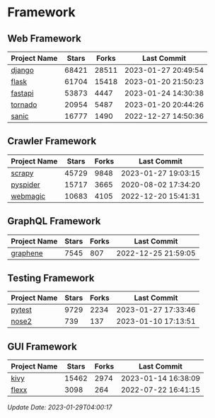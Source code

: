 # Framework

## Web Framework
| Project Name | Stars | Forks | Last Commit |
| ------------ | ----- | ----- | ----------- |
| [django](https://github.com/django/django) | 68421 | 28511 | 2023-01-27 20:49:54 |
| [flask](https://github.com/pallets/flask) | 61704 | 15418 | 2023-01-20 21:50:23 |
| [fastapi](https://github.com/tiangolo/fastapi) | 53873 | 4447 | 2023-01-24 14:30:38 |
| [tornado](https://github.com/tornadoweb/tornado) | 20954 | 5487 | 2023-01-20 20:44:26 |
| [sanic](https://github.com/sanic-org/sanic) | 16777 | 1490 | 2022-12-27 14:50:36 |

## Crawler Framework
| Project Name | Stars | Forks | Last Commit |
| ------------ | ----- | ----- | ----------- |
| [scrapy](https://github.com/scrapy/scrapy) | 45729 | 9848 | 2023-01-27 19:03:15 |
| [pyspider](https://github.com/binux/pyspider) | 15717 | 3665 | 2020-08-02 17:34:20 |
| [webmagic](https://github.com/code4craft/webmagic) | 10683 | 4105 | 2022-12-20 15:41:31 |

## GraphQL Framework
| Project Name | Stars | Forks | Last Commit |
| ------------ | ----- | ----- | ----------- |
| [graphene](https://github.com/graphql-python/graphene) | 7545 | 807 | 2022-12-25 21:59:05 |

## Testing Framework
| Project Name | Stars | Forks | Last Commit |
| ------------ | ----- | ----- | ----------- |
| [pytest](https://github.com/pytest-dev/pytest) | 9729 | 2234 | 2023-01-27 17:33:46 |
| [nose2](https://github.com/nose-devs/nose2) | 739 | 137 | 2023-01-10 17:13:51 |

## GUI Framework
| Project Name | Stars | Forks | Last Commit |
| ------------ | ----- | ----- | ----------- |
| [kivy](https://github.com/kivy/kivy) | 15462 | 2974 | 2023-01-14 16:38:09 |
| [flexx](https://github.com/flexxui/flexx) | 3098 | 264 | 2022-07-22 16:41:15 |

*Update Date: 2023-01-29T04:00:17*